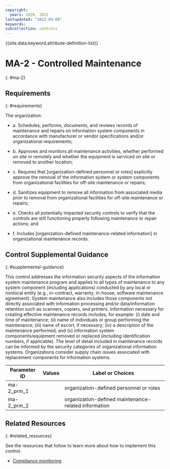 ```yaml
---
copyright:
  years: 2020, 2022
lastupdated: "2022-09-08"
keywords: 
subcollection: controls
---
```


{{site.data.keyword.attribute-definition-list}}

# MA-2 - Controlled Maintenance
{: #ma-2}

## Requirements
{: #requirements}

The organization:

- a. Schedules, performs, documents, and reviews records of maintenance and repairs on information system components in accordance with manufacturer or vendor specifications and/or organizational requirements;

- b. Approves and monitors all maintenance activities, whether performed on site or remotely and whether the equipment is serviced on site or removed to another location;

- c. Requires that [organization-defined personnel or roles] explicitly approve the removal of the information system or system components from organizational facilities for off-site maintenance or repairs;

- d. Sanitizes equipment to remove all information from associated media prior to removal from organizational facilities for off-site maintenance or repairs;

- e. Checks all potentially impacted security controls to verify that the controls are still functioning properly following maintenance or repair actions; and

- f. Includes [organization-defined maintenance-related information] in organizational maintenance records.

## Control Supplemental Guidance
{: #supplemental-guidance}

This control addresses the information security aspects of the information system maintenance program and applies to all types of maintenance to any system component (including applications) conducted by any local or nonlocal entity (e.g., in-contract, warranty, in-house, software maintenance agreement). System maintenance also includes those components not directly associated with information processing and/or data/information retention such as scanners, copiers, and printers. Information necessary for creating effective maintenance records includes, for example: (i) date and time of maintenance; (ii) name of individuals or group performing the maintenance; (iii) name of escort, if necessary; (iv) a description of the maintenance performed; and (v) information system components/equipment removed or replaced (including identification numbers, if applicable). The level of detail included in maintenance records can be informed by the security categories of organizational information systems. Organizations consider supply chain issues associated with replacement components for information systems.

| Parameter ID | Values | Label or Choices |
|---|---|---|
| ma-2_prm_1 |  | organization-defined personnel or roles |
| ma-2_prm_2 |  | organization-defined maintenance-related information |


## Related Resources
{: #related_resources}

See the resources that follow to learn more about how to implement this control.

- [Compliance monitoring](/docs/framework-financial-services?topic=framework-financial-services-shared-monitoring-compliance)


